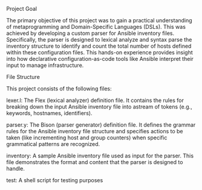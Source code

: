 Project Goal

The primary objective of this project was to gain a practical understanding of metaprogramming and Domain-Specific Languages (DSLs). This was achieved by developing a custom parser for Ansible inventory files. Specifically, the parser is designed to lexical analyze and syntax parse the inventory structure to identify and count the total number of hosts defined within these configuration files. This hands-on experience provides insight into how declarative configuration-as-code tools like Ansible interpret their input to manage infrastructure.

File Structure

This project consists of the following files:

lexer.l: The Flex (lexical analyzer) definition file. It contains the rules for breaking down the input Ansible inventory file into astream of tokens (e.g., keywords, hostnames, identifiers).

parser.y: The Bison (parser generator) definition file. It defines the grammar rules for the Ansible inventory file structure and specifies actions to be taken (like incrementing host and group counters) when specific grammatical patterns are recognized.

inventory: A sample Ansible inventory file used as input for the parser. This file demonstrates the format and content that the parser is designed to handle.

test: A shell script for testing purposes

